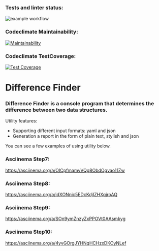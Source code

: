 ### Tests and linter status:
![example workflow](https://github.com/a88217/java-project-71/actions/workflows/workflow.yml/badge.svg)

### Codeclimate Maintainability:
[![Maintainability](https://api.codeclimate.com/v1/badges/098528b02ee65fd10d06/maintainability)](https://codeclimate.com/github/a88217/java-project-71/maintainability)

### Codeclimate TestCoverage:
[![Test Coverage](https://api.codeclimate.com/v1/badges/098528b02ee65fd10d06/test_coverage)](https://codeclimate.com/github/a88217/java-project-71/test_coverage)


# Difference Finder

### Difference Finder is a console program that determines the difference between two data structures.

Utility features:

  * Supporting different input formats: yaml and json
  * Generation a report in the form of plain text, stylish and json

You can see a few examples of using utility below.


### Asciinema Step7:
https://asciinema.org/a/OICpfmamvVQg8ObdOgvao11Zw

### Asciinema Step8:
https://asciinema.org/a/idXONnic5EDcKdjIZHXqjroAQ

### Asciinema Step9:
https://asciinema.org/a/SOn9ymZnzyZxPPOVt0AAsmkyg

### Asciinema Step10:
https://asciinema.org/a/4yvGOrgJYHNqHCHzxDKOyNLef

